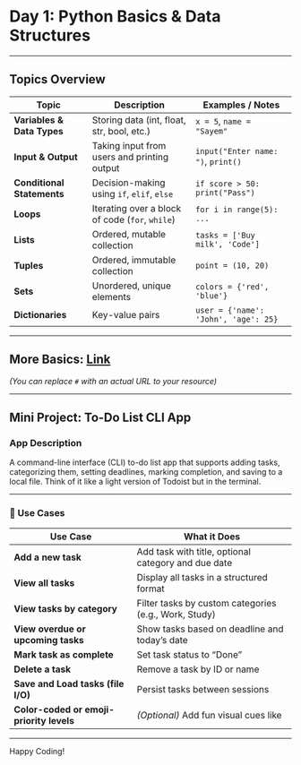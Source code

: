 #  Day 1: Python Basics & Data Structures

---

## Topics Overview

| Topic                | Description                              | Examples / Notes                |
|----------------------|----------------------------------------|-------------------------------|
| **Variables & Data Types** | Storing data (int, float, str, bool, etc.) | `x = 5`, `name = "Sayem"`      |
| **Input & Output**        | Taking input from users and printing output | `input("Enter name: ")`, `print()` |
| **Conditional Statements**| Decision-making using `if`, `elif`, `else` | `if score > 50: print("Pass")` |
| **Loops**                 | Iterating over a block of code (`for`, `while`) | `for i in range(5): ...`       |
| **Lists**                 | Ordered, mutable collection              | `tasks = ['Buy milk', 'Code']` |
| **Tuples**                | Ordered, immutable collection            | `point = (10, 20)`             |
| **Sets**                  | Unordered, unique elements               | `colors = {'red', 'blue'}`     |
| **Dictionaries**          | Key-value pairs                          | `user = {'name': 'John', 'age': 25}` |

---

## More Basics: [Link](#)  
*(You can replace `#` with an actual URL to your resource)*

---

##  Mini Project: To-Do List CLI App

###  App Description

A command-line interface (CLI) to-do list app that supports adding tasks, categorizing them, setting deadlines, marking completion, and saving to a local file. Think of it like a light version of Todoist but in the terminal.

---

### 📌 Use Cases

| Use Case               | What it Does                                      |
|------------------------|--------------------------------------------------|
| **Add a new task**         | Add task with title, optional category and due date |
| **View all tasks**          | Display all tasks in a structured format          |
| **View tasks by category**  | Filter tasks by custom categories (e.g., Work, Study) |
| **View overdue or upcoming tasks** | Show tasks based on deadline and today’s date    |
| **Mark task as complete**   | Set task status to “Done”                          |
| **Delete a task**           | Remove a task by ID or name                         |
| **Save and Load tasks (file I/O)** | Persist tasks between sessions                  |
| **Color-coded or emoji-priority levels** | *(Optional)* Add fun visual cues like  |

---

Happy Coding! 
